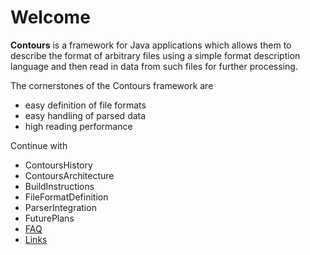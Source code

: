 # Welcome #
**Contours** is a framework for Java applications which allows them to describe the format of arbitrary files using a simple format description language and then read in data from such files for further processing.

The cornerstones of the Contours framework are
  * easy definition of file formats
  * easy handling of parsed data
  * high reading performance

Continue with
  * ContoursHistory
  * ContoursArchitecture
  * BuildInstructions
  * FileFormatDefinition
  * ParserIntegration
  * FuturePlans
  * [FAQ](FAQ.md)
  * [Links](Links.md)